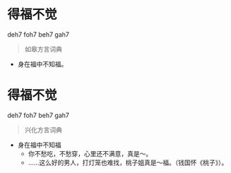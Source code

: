 # 得福不觉
deh7 foh7 beh7 gah7
> 如皋方言词典
- 身在福中不知福。

# 得福不觉
deh7 foh7 beh7 gah7
> 兴化方言词典
- 身在福中不知福
  - 你不愁吃，不愁穿，心里还不满意，真是～。
  - ……这么好的男人，打灯笼也难找，桃子姐真是～福。（钱国怀《桃子》）。
